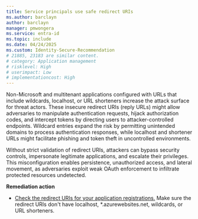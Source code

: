 ```yaml
---
title: Service principals use safe redirect URIs
ms.author: barclayn
author: barclayn
manager: pmwongera
ms.service: entra-id
ms.topic: include
ms.date: 04/24/2025
ms.custom: Identity-Secure-Recommendation
# 21885, 23183 are similar content.
# category: Application management
# risklevel: High
# userimpact: Low
# implementationcost: High
---
```

Non-Microsoft and multitenant applications configured with URLs that include wildcards, localhost, or URL shorteners increase the attack surface for threat actors. These insecure redirect URIs (reply URLs) might allow adversaries to manipulate authentication requests, hijack authorization codes, and intercept tokens by directing users to attacker-controlled endpoints. Wildcard entries expand the risk by permitting unintended domains to process authentication responses, while localhost and shortener URLs might facilitate phishing and token theft in uncontrolled environments.

Without strict validation of redirect URIs, attackers can bypass security controls, impersonate legitimate applications, and escalate their privileges. This misconfiguration enables persistence, unauthorized access, and lateral movement, as adversaries exploit weak OAuth enforcement to infiltrate protected resources undetected.

**Remediation action**

- [Check the redirect URIs for your application registrations.](/entra/identity-platform/reply-url) Make sure the redirect URIs don't have localhost, *.azurewebsites.net, wildcards, or URL shorteners.
